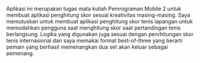 Aplikasi ini merupakan tugas mata kuliah Pemrograman Mobile 2 untuk membuat aplikasi penghitung skor sesuai kreativitas masing-masing. Saya memutuskan untuk membuat aplikasi penghitung skor tenis lapangan untuk memudahkan pengguna saat menghitung skor saat pertandingan tenis berlangsung. Logika yang digunakan juga sesuai dengan penrhitungan skor tenis internasional dan saya memakai format best-of-three yang berarti pemain yang berhasil memenangkan dua set akan keluar sebagai pemenang. 
